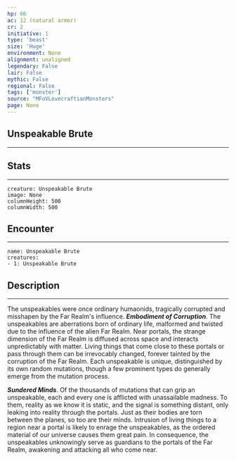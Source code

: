 ```yaml
---
hp: 66
ac: 12 (natural armor)
cr: 2
initiative: 1
type: 'beast'    
size: 'Huge'
environment: None
alignment: unaligned
legendary: False
lair: False
mythic: False
regional: False
tags: ['monster']
source: "MFoVLovecraftianMonsters"
page: None
---
```


## Unspeakable Brute
---



## Stats
---

```statblock
creature: Unspeakable Brute
image: None
columnHeight: 500
columnWidth: 500
```

## Encounter
---

```encounter-table
name: Unspeakable Brute
creatures:
- 1: Unspeakable Brute
```

## Description
---
The unspeakables were once ordinary humaonids, tragically corrupted and misshapen by the Far Realm's influence.
**_Embodiment of Corruption_**. The unspeakables are aberrations born of ordinary life, malformed and twisted due to the influence of the alien Far Realm. Near portals, the strange dimension of the Far Realm is diffused across space and interacts unpredictably with matter. Living things that come close to these portals or pass through them can be irrevocably changed, forever tainted by the corruption of the Far Realm. Each unspeakable is unique, distinguished by its own random mutations, though a few prominent types do generally emerge from the mutation process.

**_Sundered Minds_**. Of the thousands of mutations that can grip an unspeakable, each and every one is afflicted with unassailable madness. To them, reality as we know it is static, and the signal is something distant, only leaking into reality through the portals. Just as their bodies are torn between the planes, so too are their minds.
Intrusion of living things to a region near a portal is likely to enrage the unspeakables, as the ordered material of our universe causes them great pain. In consequence, the unspeakables unknowingly serve as guardians to the portals of the Far Realm, awakening and attacking all who come near.






